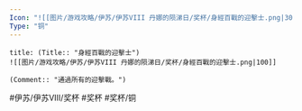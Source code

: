 ```yaml
---
Icon: "![[图片/游戏攻略/伊苏/伊苏VIII 丹娜的陨涕日/奖杯/身經百戰的迎擊士.png|30]]"
Type: "铜"
---
```

```ad-common-bronze-trophy
title: (Title:: "身經百戰的迎擊士")
![[图片/游戏攻略/伊苏/伊苏VIII 丹娜的陨涕日/奖杯/身經百戰的迎擊士.png|100]]

(Comment:: "通過所有的迎擊戰。")
```

#伊苏/伊苏VIII/奖杯 #奖杯 #奖杯/铜
